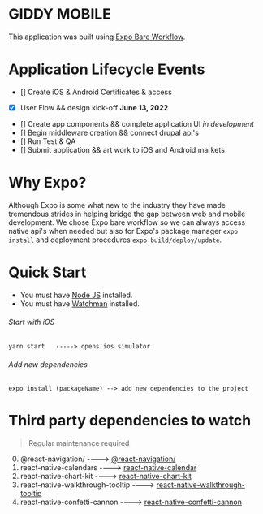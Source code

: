 # GIDDY MOBILE
This application was built using [Expo Bare Workflow](https://docs.expo.dev/introduction/managed-vs-bare/#bare-workflow).

# Application Lifecycle Events
- [] Create iOS & Android Certificates & access
- [x] User Flow && design kick-off **June 13, 2022**
- [] Create app components && complete application UI *in development*
- [] Begin middleware creation && connect drupal api's
- [] Run Test & QA
- [] Submit application && art work to iOS and Android markets
# Why Expo?
Although Expo is some what new to the industry they have made tremendous strides in helping bridge the gap between web and mobile development. We chose Expo bare workflow so we can always access native api's when needed but also for Expo's package manager `expo install` and deployment procedures `expo build/deploy/update`.

# Quick Start
- You must have [Node JS](https://nodejs.org) installed.
- You must have [Watchman](https://watchman.org) installed.

###### Start with iOS
```
yarn start   -----> opens ios simulator
```
###### Add new dependencies
```
expo install (packageName) --> add new dependencies to the project
```
# Third party dependencies to watch
> Regular maintenance required
0. @react-navigation/ ----> [@react-navigation/](https://reactnavigation.org/)
1. react-native-calendars ----> [react-native-calendar](https://www.npmjs.com/package/react-native-calendars)
2. react-native-chart-kit ----> [react-native-chart-kit](https://www.npmjs.com/package/react-native-chart-kit)
3. react-native-walkthrough-tooltip ----> [react-native-walkthrough-tooltip](https://www.npmjs.com/package/react-native-walkthrough-tooltip)
4. react-native-confetti-cannon ----> [react-native-confetti-cannon](https://www.npmjs.com/package/react-native-confetti-cannon)